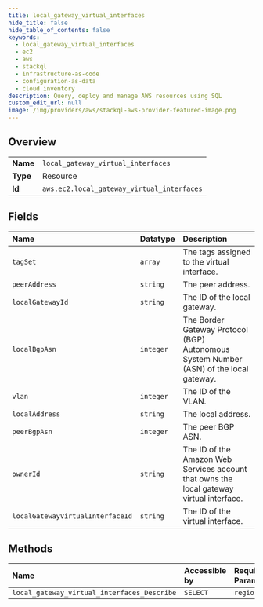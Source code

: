 ```yaml
---
title: local_gateway_virtual_interfaces
hide_title: false
hide_table_of_contents: false
keywords:
  - local_gateway_virtual_interfaces
  - ec2
  - aws    
  - stackql
  - infrastructure-as-code
  - configuration-as-data
  - cloud inventory
description: Query, deploy and manage AWS resources using SQL
custom_edit_url: null
image: /img/providers/aws/stackql-aws-provider-featured-image.png
---
```

  
    

## Overview
<table><tbody>
<tr><td><b>Name</b></td><td><code>local_gateway_virtual_interfaces</code></td></tr>
<tr><td><b>Type</b></td><td>Resource</td></tr>
<tr><td><b>Id</b></td><td><code>aws.ec2.local_gateway_virtual_interfaces</code></td></tr>
</tbody></table>

## Fields
| Name | Datatype | Description |
|:-----|:---------|:------------|
| `tagSet` | `array` | The tags assigned to the virtual interface. |
| `peerAddress` | `string` | The peer address. |
| `localGatewayId` | `string` | The ID of the local gateway. |
| `localBgpAsn` | `integer` | The Border Gateway Protocol (BGP) Autonomous System Number (ASN) of the local gateway. |
| `vlan` | `integer` | The ID of the VLAN. |
| `localAddress` | `string` | The local address. |
| `peerBgpAsn` | `integer` | The peer BGP ASN. |
| `ownerId` | `string` | The ID of the Amazon Web Services account that owns the local gateway virtual interface. |
| `localGatewayVirtualInterfaceId` | `string` | The ID of the virtual interface. |
## Methods
| Name | Accessible by | Required Params |
|:-----|:--------------|:----------------|
| `local_gateway_virtual_interfaces_Describe` | `SELECT` | `region` |
